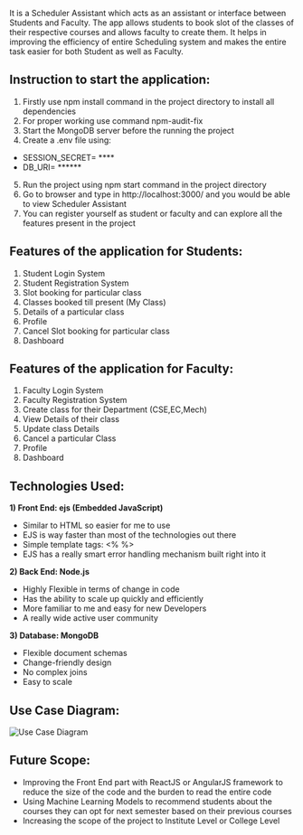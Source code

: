 It is a Scheduler Assistant which acts as an assistant or interface between Students and Faculty. The app allows students to book slot of the classes of their respective courses and allows faculty to create them. It helps in improving the efficiency of entire Scheduling system and makes the entire task easier for both Student as well as Faculty.

## Instruction to start the application:
1) Firstly use npm install command in the project directory to install all dependencies
2) For proper working use command npm-audit-fix
3) Start the MongoDB server before the running the project
4) Create a .env file using:
- SESSION_SECRET= ****
- DB_URI= ******
5) Run the project using npm start command in the project directory
6) Go to browser and type in http://localhost:3000/ and you would be able to view Scheduler Assistant
7) You can register yourself as student or faculty and can explore all the features present in the project


## Features of the application for Students:
1) Student Login System
2) Student Registration System
3) Slot booking for particular class
4) Classes booked till present (My Class)
5) Details of a particular class
6) Profile
7) Cancel Slot booking for particular class
8) Dashboard


## Features of the application for Faculty:
1) Faculty Login System
2) Faculty Registration System
3) Create class for their Department (CSE,EC,Mech)
4) View Details of their class
5) Update class Details
6) Cancel a particular Class
7) Profile
8) Dashboard


## Technologies Used:
**1) Front End: ejs (Embedded JavaScript)** 
- Similar to HTML so easier for me to use
- EJS is way faster than most of the technologies out there
- Simple template tags: <% %>
- EJS has a really smart error handling mechanism built right into it


**2) Back End: Node.js** 
- Highly Flexible in terms of change in code
- Has the ability to scale up quickly and efficiently
- More familiar to me and easy for new Developers
- A really wide active user community


**3) Database: MongoDB** 
- Flexible document schemas
- Change-friendly design
- No complex joins
- Easy to scale


## Use Case Diagram:

![Use Case Diagram](https://github.com/AnkitKaul/Microsoft_Engage/blob/main/src/public/UseCase.jpg)

## Future Scope:
- Improving the Front End part with ReactJS or AngularJS framework to reduce the size of the code and the burden to read the entire code
- Using Machine Learning Models to recommend students about the courses they can opt for next semester based on their previous courses
- Increasing the scope of the project to Institute Level or College Level 
